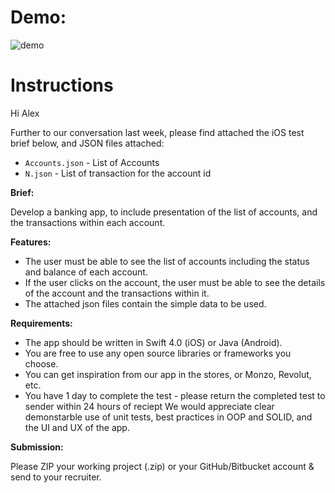 # Demo:

![demo](demo.gif)

# Instructions

Hi Alex

Further to our conversation last week, please find attached the iOS test brief below, and JSON files attached:

   - `Accounts.json` - List of Accounts
   - `N.json` - List of transaction for the account id


**Brief:**

Develop a banking app, to include presentation of the list of accounts, and the transactions within each account.

**Features:**

- The user must be able to see the list of accounts including the status and balance of each account.
- If the user clicks on the account, the user must be able to see the details of the account and the transactions within it.
- The attached json files contain the simple data to be used.

**Requirements:**

- The app should be written in Swift 4.0 (iOS) or Java (Android).
- You are free to use any open source libraries or frameworks you choose.
- You can get inspiration from our app in the stores, or Monzo, Revolut, etc.
- You have 1 day to complete the test - please return the completed test to sender within 24 hours of reciept We would appreciate clear demonstarble use of unit tests, best practices  in OOP and SOLID, and the UI and UX of the app.

**Submission:**

 Please ZIP your working project (<your name>.zip) or your GitHub/Bitbucket account & send to your recruiter.
